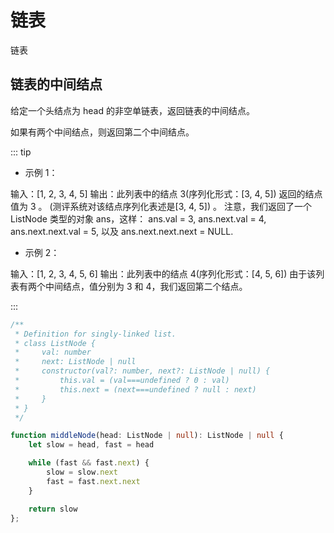 
# 链表

链表

## 链表的中间结点

给定一个头结点为 head 的非空单链表，返回链表的中间结点。

如果有两个中间结点，则返回第二个中间结点。

::: tip
- 示例 1：

输入：[1, 2, 3, 4, 5]
输出：此列表中的结点 3(序列化形式：[3, 4, 5])
返回的结点值为 3 。 (测评系统对该结点序列化表述是[3, 4, 5]) 。
注意，我们返回了一个 ListNode 类型的对象 ans，这样：
ans.val = 3, ans.next.val = 4, ans.next.next.val = 5, 以及 ans.next.next.next = NULL.

- 示例 2：

输入：[1, 2, 3, 4, 5, 6]
输出：此列表中的结点 4(序列化形式：[4, 5, 6])
由于该列表有两个中间结点，值分别为 3 和 4，我们返回第二个结点。


:::

<CodeGroup>
  <CodeGroupItem title="TS" active>

```ts
/**
 * Definition for singly-linked list.
 * class ListNode {
 *     val: number
 *     next: ListNode | null
 *     constructor(val?: number, next?: ListNode | null) {
 *         this.val = (val===undefined ? 0 : val)
 *         this.next = (next===undefined ? null : next)
 *     }
 * }
 */

function middleNode(head: ListNode | null): ListNode | null {
    let slow = head, fast = head

    while (fast && fast.next) {
        slow = slow.next
        fast = fast.next.next
    }

    return slow
};
```

  </CodeGroupItem>
</CodeGroup>